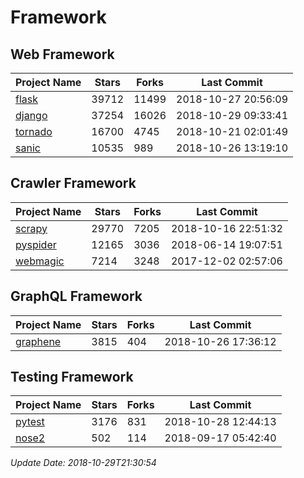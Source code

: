 # Framework

## Web Framework

| Project Name | Stars | Forks | Last Commit |
| ------------ | ----- | ----- | ----------- |
| [flask](https://github.com/pallets/flask) | 39712 | 11499 | 2018-10-27 20:56:09 |
| [django](https://github.com/django/django) | 37254 | 16026 | 2018-10-29 09:33:41 |
| [tornado](https://github.com/tornadoweb/tornado) | 16700 | 4745 | 2018-10-21 02:01:49 |
| [sanic](https://github.com/huge-success/sanic) | 10535 | 989 | 2018-10-26 13:19:10 |

## Crawler Framework

| Project Name | Stars | Forks | Last Commit |
| ------------ | ----- | ----- | ----------- |
| [scrapy](https://github.com/scrapy/scrapy) | 29770 | 7205 | 2018-10-16 22:51:32 |
| [pyspider](https://github.com/binux/pyspider) | 12165 | 3036 | 2018-06-14 19:07:51 |
| [webmagic](https://github.com/code4craft/webmagic) | 7214 | 3248 | 2017-12-02 02:57:06 |

## GraphQL Framework

| Project Name | Stars | Forks | Last Commit |
| ------------ | ----- | ----- | ----------- |
| [graphene](https://github.com/graphql-python/graphene) | 3815 | 404 | 2018-10-26 17:36:12 |

## Testing Framework

| Project Name | Stars | Forks | Last Commit |
| ------------ | ----- | ----- | ----------- |
| [pytest](https://github.com/pytest-dev/pytest) | 3176 | 831 | 2018-10-28 12:44:13 |
| [nose2](https://github.com/nose-devs/nose2) | 502 | 114 | 2018-09-17 05:42:40 |

*Update Date: 2018-10-29T21:30:54*